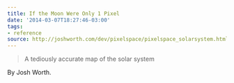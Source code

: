 ```yaml
---
title: If the Moon Were Only 1 Pixel
date: '2014-03-07T18:27:46-03:00'
tags:
- reference
source: http://joshworth.com/dev/pixelspace/pixelspace_solarsystem.html
---
```

> A tediously accurate map of the solar system

By Josh Worth.
